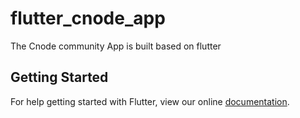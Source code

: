 # flutter_cnode_app

The Cnode community App is built based on flutter

## Getting Started

For help getting started with Flutter, view our online
[documentation](https://flutter.io/).
